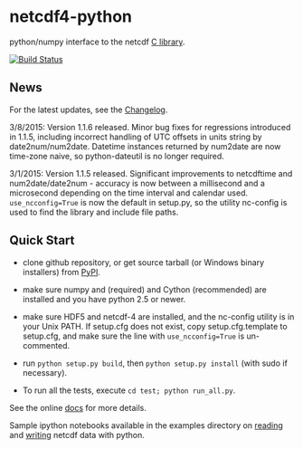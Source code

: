 netcdf4-python
==============

python/numpy interface to the netcdf [C library](https://github.com/Unidata/netcdf-c).

[![Build Status](https://travis-ci.org/Unidata/netcdf-c.svg?branch=master)](https://travis-ci.org/Unidata/netcdf-c)

News
----

For the latest updates, see the [Changelog](https://github.com/Unidata/netcdf4-python/blob/master/Changelog).

3/8/2015: Version 1.1.6 released.  Minor bug fixes for regressions introduced in 1.1.5, 
including incorrect handling of UTC offsets in units string by date2num/num2date. 
Datetime instances returned by num2date are now time-zone naive, so python-dateutil
is no longer required.

3/1/2015: Version 1.1.5 released.  Significant improvements to netcdftime and 
num2date/date2num - accuracy is now between a millisecond and a microsecond depending
on the time interval and calendar used. `use_ncconfig=True` is now the default
in setup.py, so the utility nc-config is used to find the library and
include file paths.  

Quick Start
-----------

* clone github repository, or get source tarball (or Windows binary installers) from
  [PyPI](https://pypi.python.org/pypi/netCDF4).

* make sure numpy and (required) and Cython (recommended) are
  installed and you have python 2.5 or newer.

* make sure HDF5 and netcdf-4 are installed, and the nc-config utility
  is in your Unix PATH. If setup.cfg does not exist, copy setup.cfg.template
  to setup.cfg, and make sure the line with `use_ncconfig=True` is 
  un-commented.

* run `python setup.py build`, then `python setup.py install` (with sudo
  if necessary).

* To run all the tests, execute `cd test; python run_all.py`.

See the online [docs](http://unidata.github.io/netcdf4-python) for more details.

Sample ipython notebooks available in the examples directory on [reading](http://nbviewer.ipython.org/github/Unidata/netcdf4-python/blob/master/examples/reading_netCDF.ipynb) and [writing](http://nbviewer.ipython.org/github/Unidata/netcdf4-python/blob/master/examples/writing_netCDF.ipynb) netcdf data with python.
